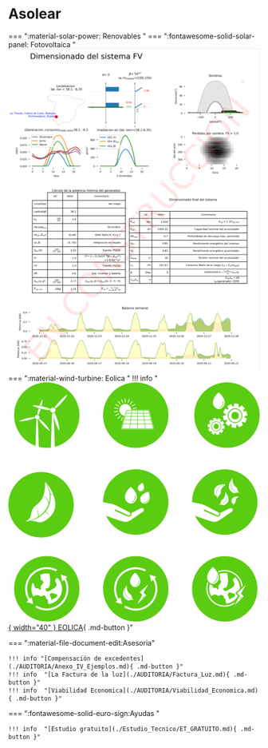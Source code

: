 # Asolear

=== ":material-solar-power: Renovables "
    === ":fontawesome-solid-solar-panel: Fotovoltaica "
        ![Placeholder](./img/pdf1.png)
        ![Placeholder](./img/pdf2.png)
    === ":material-wind-turbine: Eolica "
        !!! info  "[![Placeholder](img/ico_eolica.svg){ width="40" } EOLICA](./RENOVABLES/Instalacion_EOLICA.md){ .md-button }"


=== ":material-file-document-edit:Asesoria"

    !!! info "[Compensación de excedentes](./AUDITORIA/Anexo_IV_Ejemplos.md){ .md-button }"
    !!! info  "[La Factura de la luz](./AUDITORIA/Factura_Luz.md){ .md-button }"
    !!! info  "[Viabilidad Economica](./AUDITORIA/Viabilidad_Economica.md){ .md-button }"




=== ":fontawesome-solid-euro-sign:Ayudas "

    !!! info  "[Estudio gratuito](./Estudio_Tecnico/ET_GRATUITO.md){ .md-button }"


<iframe hidden
  allowfullscreen="true"
  src="https://formulario-yzohicfcma-ew.a.run.app/contacto"
  width="100%"
  height="75%"
  style="border: 1px solid #ddd; max-width: 1200px; min-height: 500px"
>
</iframe>



